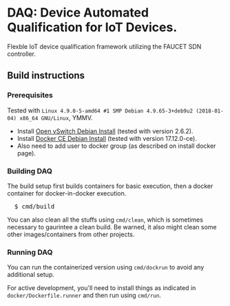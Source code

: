 # DAQ: <b>D</b>evice <b>A</b>utomated <b>Q</b>ualification for IoT Devices.

Flexble IoT device qualification framework utilizing the FAUCET SDN controller.

## Build instructions

### Prerequisites

Tested with ```Linux 4.9.0-5-amd64 #1 SMP Debian 4.9.65-3+deb9u2 (2018-01-04) x86_64 GNU/Linux```, YMMV.

* Install [Open vSwitch Debian Install](http://docs.openvswitch.org/en/latest/intro/install/distributions/#debian)
  (tested with version 2.6.2).
* Install [Docker CE Debian Install](https://docs.docker.com/install/linux/docker-ce/debian/)
  (tested with version 17.12.0-ce).
* Also need to add user to docker group (as described on install docker page).

### Building DAQ

The build setup first builds containers for basic execution, then a docker container for docker-in-docker execution.

<pre>
  $ cmd/build
</pre>

You can also clean all the stuffs using <code>cmd/clean</code>, which is sometimes necessary to gaurintee a clean build.
Be warned, it also might clean some other images/containers from other projects.

### Running DAQ

You can run the containerized version using <code>cmd/dockrun</code> to avoid any additional setup.

For active development, you'll need to install things as indicated in <code>docker/Dockerfile.runner</code>
and then run using <code>cmd/run</code>.
